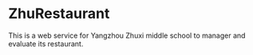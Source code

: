 # ZhuRestaurant

This is a web service for Yangzhou Zhuxi middle school to manager and evaluate its restaurant.
